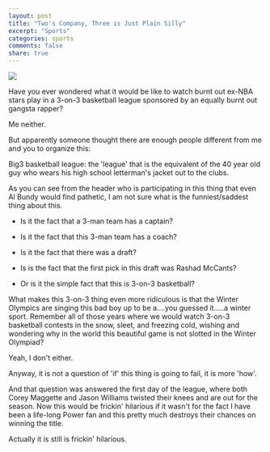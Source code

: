 ```yaml
---
layout: post
title: "Two's Company, Three is Just Plain Silly"
excerpt: "Sports"
categories: sports
comments: false
share: true
---
```


![](http://shawsports.net/wp-content/uploads/2017/05/BIG3-Draft-Results-1024x1024.png)



Have you ever wondered what it would be like to watch burnt out ex-NBA stars play in a 3-on-3 basketball league sponsored by an equally burnt out gangsta rapper?

Me neither.


But apparently someone thought there are enough people different from me and you to organize this:


Big3 basketball league: the 'league' that is the equivalent of the 40 year old guy who wears his high school letterman's jacket out to the clubs. 


As you can see from the header who is participating in this thing that even Al Bundy would find pathetic, I am not sure what is the funniest/saddest thing about this.


- Is it the fact that a 3-man team has a captain?

- Is it the fact that this 3-man team has a coach?

- Is it the fact that there was a draft?

- Is is the fact that the first pick in this draft was Rashad McCants?


- Or is it the simple fact that this is 3-on-3 basketball?

What makes this 3-on-3 thing even more ridiculous is that the Winter Olympics are singing this bad boy up to be a....you guessed it.....a winter sport. Remember all of those years where we would watch 3-on-3 basketball contests in the snow, sleet, and freezing cold, wishing and wondering why in the world this beautiful game is not slotted in the Winter Olympiad? 

Yeah, I don't either.



Anyway, it is not a question of 'if' this thing is going to fail, it is more 'how'.


And that question was answered the first day of the league, where both Corey Maggette and Jason Williams twisted their knees and are out for the season. Now this would be frickin' hilarious if it wasn't for the fact I have been a life-long Power fan and this pretty much destroys their chances on winning the title. 

Actually it is still is frickin' hilarious.








